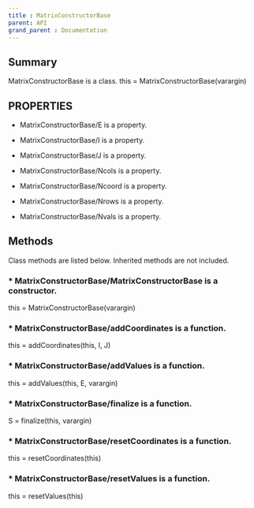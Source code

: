 ```yaml
---
title : MatrixConstructorBase
parent: API
grand_parent : Documentation
---
```

## Summary
MatrixConstructorBase is a class.
this = MatrixConstructorBase(varargin)
## PROPERTIES
* MatrixConstructorBase/E is a property.

* MatrixConstructorBase/I is a property.

* MatrixConstructorBase/J is a property.

* MatrixConstructorBase/Ncols is a property.

* MatrixConstructorBase/Ncoord is a property.

* MatrixConstructorBase/Nrows is a property.

* MatrixConstructorBase/Nvals is a property.

## Methods
Class methods are listed below. Inherited methods are not included.
### * MatrixConstructorBase/MatrixConstructorBase is a constructor.
this = MatrixConstructorBase(varargin)

### * MatrixConstructorBase/addCoordinates is a function.
this = addCoordinates(this, I, J)

### * MatrixConstructorBase/addValues is a function.
this = addValues(this, E, varargin)

### * MatrixConstructorBase/finalize is a function.
S = finalize(this, varargin)

### * MatrixConstructorBase/resetCoordinates is a function.
this = resetCoordinates(this)

### * MatrixConstructorBase/resetValues is a function.
this = resetValues(this)

